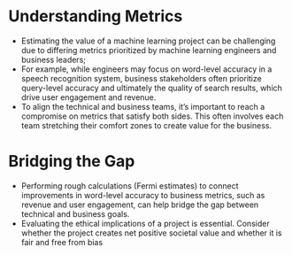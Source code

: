 # Understanding Metrics

 - Estimating the value of a machine learning project can be challenging due to differing metrics prioritized by machine learning engineers and business leaders;
 - For example, while engineers may focus on word-level accuracy in a speech recognition system, business stakeholders often prioritize query-level accuracy and ultimately the quality of search results, which drive user engagement and revenue.
 - To align the technical and business teams, it’s important to reach a compromise on metrics that satisfy both sides. This often involves each team stretching their comfort zones to create value for the business.

# Bridging the Gap

 - Performing rough calculations (Fermi estimates) to connect improvements in word-level accuracy to business metrics, such as revenue and user engagement, can help bridge the gap between technical and business goals.
 - Evaluating the ethical implications of a project is essential. Consider whether the project creates net positive societal value and whether it is fair and free from bias
